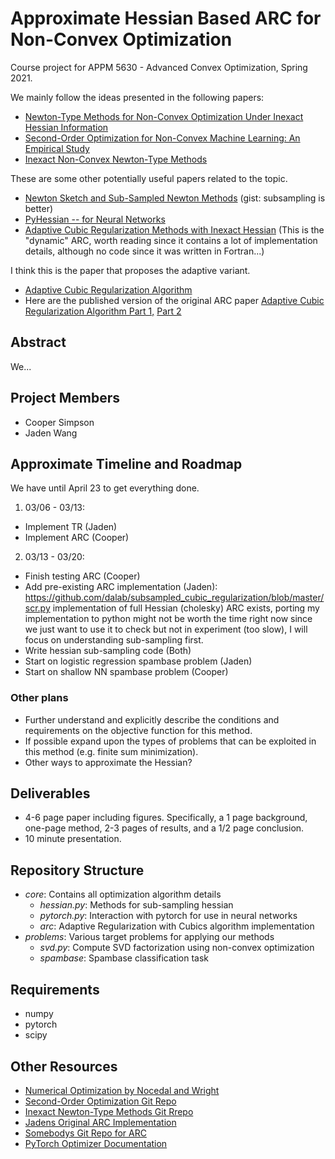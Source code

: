 # Approximate Hessian Based ARC for Non-Convex Optimization
Course project for APPM 5630 - Advanced Convex Optimization, Spring 2021.

We mainly follow the ideas presented in the following papers:
- [Newton-Type Methods for Non-Convex Optimization Under Inexact Hessian Information](https://arxiv.org/abs/1708.07164)
- [Second-Order Optimization for Non-Convex Machine Learning: An Empirical Study](https://arxiv.org/abs/1708.07827)
- [Inexact Non-Convex Newton-Type Methods](https://arxiv.org/abs/1802.06925)

These are some other potentially useful papers related to the topic.
- [Newton Sketch and Sub-Sampled Newton Methods](https://arxiv.org/abs/1705.06211) (gist: subsampling is better)
- [PyHessian -- for Neural Networks](https://arxiv.org/abs/1912.07145)
- [Adaptive Cubic Regularization Methods with Inexact Hessian](https://arxiv.org/abs/1808.06239) (This is the "dynamic" ARC, worth reading since it contains a lot of implementation details, although no code since it was written in Fortran...)

I think this is the paper that proposes the adaptive variant.
- [Adaptive Cubic Regularization Algorithm](https://people.maths.ox.ac.uk/cartis/papers/cgt32.pdf)
- Here are the published version of the original ARC paper [Adaptive Cubic Regularization Algorithm Part 1,](https://link.springer.com/content/pdf/10.1007/s10107-009-0286-5.pdf) [Part 2](https://link.springer.com/content/pdf/10.1007/s10107-009-0337-y.pdf)

## Abstract
We...

## Project Members
- Cooper Simpson
- Jaden Wang

## Approximate Timeline and Roadmap
We have until April 23 to get everything done.

1. 03/06 - 03/13:
  - Implement TR (Jaden)
  - Implement ARC (Cooper)
2. 03/13 - 03/20:
  - Finish testing ARC (Cooper)
  - Add pre-existing ARC implementation (Jaden): https://github.com/dalab/subsampled_cubic_regularization/blob/master/scr.py implementation of full Hessian (cholesky) ARC exists, porting my implementation to python might not be worth the time right now since we just want to use it to check but not in experiment (too slow), I will focus on understanding sub-sampling first.
  - Write hessian sub-sampling code (Both)
  - Start on logistic regression spambase problem (Jaden)
  - Start on shallow NN spambase problem (Cooper)

### Other plans
- Further understand and explicitly describe the conditions and requirements on the objective function for this method.
- If possible expand upon the types of problems that can be exploited in this method (e.g. finite sum minimization).
- Other ways to approximate the Hessian?

## Deliverables
- 4-6 page paper including figures. Specifically, a 1 page background, one-page method, 2-3 pages of results, and a 1/2 page conclusion.
- 10 minute presentation.

## Repository Structure
- *core*: Contains all optimization algorithm details
  - *hessian.py*: Methods for sub-sampling hessian
  - *pytorch.py*: Interaction with pytorch for use in neural networks
  - *arc*: Adaptive Regularization with Cubics algorithm implementation
- *problems*: Various target problems for applying our methods
  - *svd.py*: Compute SVD factorization using non-convex optimization
  - *spambase*: Spambase classification task

## Requirements
- numpy
- pytorch
- scipy

## Other Resources
- [Numerical Optimization by Nocedal and Wright](https://link.springer.com/book/10.1007%2F978-0-387-40065-5)
- [Second-Order Optimization Git Repo](https://github.com/git-xp/Non-Convex-Newton)
- [Inexact Newton-Type Methods Git Rrepo](https://github.com/yaozhewei/Inexact_Newton_Method)
- [Jadens Original ARC Implementation](https://github.com/tholdem/MatrixMultiplication/blob/master/CubicRegularization/cubicReg.m)
- [Somebodys Git Repo for ARC](https://github.com/cjones6/cubic_reg)
- [PyTorch Optimizer Documentation](https://pytorch.org/docs/stable/optim.html)

